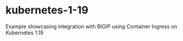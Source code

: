 # kubernetes-1-19
Example showcasing integration with BIGIP using Container Ingress on Kubernetes 1.19
